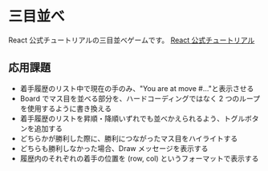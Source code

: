 # 三目並べ

React 公式チュートリアルの三目並べゲームです。
[React 公式チュートリアル](https://react.dev/learn/tutorial-tic-tac-toe#)

## 応用課題

- 着手履歴のリスト中で現在の手のみ、"You are at move #..."と表示させる
- Board でマス目を並べる部分を、ハードコーディングではなく 2 つのループを使用するように書き換える
- 着手履歴のリストを昇順・降順いずれでも並べかえられるよう、トグルボタンを追加する
- どちらかが勝利した際に、勝利につながったマス目をハイライトする
- どちらも勝利しなかった場合、Draw メッセージを表示する
- 履歴内のそれぞれの着手の位置を (row, col) というフォーマットで表示する
